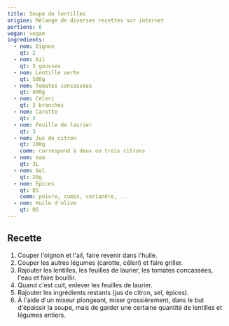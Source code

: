```yaml
---
title: Soupe de lentilles
origine: Mélange de diverses recettes sur internet
portions: 6
vegan: vegan
ingredients:
  - nom: Oignon
    qt: 2
  - nom: Ail
    qt: 3 gousses
  - nom: Lentille verte
    qt: 500g
  - nom: Tomates concassées
    qt: 400g
  - nom: Céleri
    qt: 3 branches
  - nom: Carotte
    qt: 3
  - nom: Feuille de laurier
    qt: 3
  - nom: Jus de citron
    qt: 100g
    comm: correspond à deux ou trois citrons
  - nom: eau
    qt: 3L
  - nom: Sel
    qt: 20g
  - nom: Épices
    qt: QS
    comm: poivre, cumin, coriandre, ...
  - nom: Huile d'olive
    qt: QS
---
```


Recette
-------

1. Couper l'oignon et l'ail, faire revenir dans l'huile.
2. Couper les autres légumes (carotte, céleri) et faire griller.
3. Rajouter les lentilles, les feuilles de laurier, les tomates concassées, l'eau et faire bouillir.
4. Quand c'est cuit, enlever les feuilles de laurier.
5. Rajouter les ingrédients restants (jus de citron, sel, épices).
6. À l'aide d'un mixeur plongeant, mixer grossièrement, dans le but d'épaissir la soupe, mais de garder une certaine quantité de lentilles et légumes entiers.
